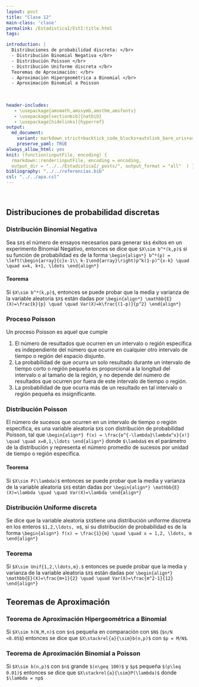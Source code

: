 ```yaml
---
layout: post
title: "Clase 12"
main-class: 'clase'
permalink: /EstadisticaI/EstI:title.html
tags:

introduction: |
  Distribuciones de probabilidad discreta: </br>
  - Distribución Binomial Negativa </br>
  - Distribución Poisson </br>
  - Distribución Uniforme discreta </br>
  Teoremas de Aproximación: </br>
  - Aproximación Hipergeométrica a Binomial </br>
  - Aproximación Binomial a Poisson 
  
  
  
header-includes:
   - \usepackage{amsmath,amssymb,amsthm,amsfonts}
   - \usepackage[sectionbib]{natbib}
   - \usepackage[hidelinks]{hyperref}
output:
  md_document:
    variant: markdown_strict+backtick_code_blocks+autolink_bare_uris+ascii_identifiers+tex_math_single_backslash
    preserve_yaml: TRUE
always_allow_html: yes   
knit: (function(inputFile, encoding) {
  rmarkdown::render(inputFile, encoding = encoding,
  output_dir = "../../EstadisticaI/_posts/", output_format = "all"  ) })
bibliography: "../../referencias.bib"
csl: "../../apa.csl"
---
```








<br>

Distribuciones de probabilidad discretas
----------------------------------------

### Distribución Binomial Negativa

Sea `$X$` el número de ensayos necesarios para generar `$k$` éxitos en
un experimento Binomial Negativo, entonces se dice que
`$X\sim b^*(k,p)$` si su función de probabilidad es de la forma
`\begin{align*} b^*(p) = \left(\begin{array}{c}x-1\\ k-1\end{array}\right)p^k(1-p)^{x-k} \quad \quad x=k, k+1, \ldots \end{align*}`

#### Teorema

Si `$X\sim b^*(k,p)$`, entonces se puede probar que la media y varianza
de la variable aleatoria `$X$` están dadas por
`\begin{align*} \mathbb{E}(X)=\frac{k}{p} \quad \quad Var(X)=k\frac{(1-p)}{p^2} \end{align*}`

### Proceso Poisson

Un proceso Poisson es aquel que cumple

1.  El número de resultados que ocurren en un intervalo o región
    específica es independiente del número que ocurre en cualquier otro
    intervalo de tiempo o región del espacio disjunto.
2.  La probabilidad de que ocurra un solo resultado durante un intervalo
    de tiempo corto o región pequeña es proporcional a la longitud del
    intervalo o al tamaño de la región, y no depende del número de
    resultados que ocurren por fuera de este intervalo de tiempo o
    región.
3.  La probabilidad de que ocurra más de un resultado en tal intervalo o
    región pequeña es insignificante.

### Distribución Poisson

El número de sucesos que ocurren en un intervalo de tiempo o región
específica, es una variable aleatoria `$X$` con distribución de
probabilidad Poisson, tal que
`\begin{align*} f(x) = \frac{e^{-\lambda}\lambda^x}{x!} \quad \quad x=0,1,\ldots \end{align*}`
donde `$\lambda$` es el parámetro de la distribución y representa el
número promedio de sucesos por unidad de tiempo o región específica.

#### Teorema

Si `$X\sim P(\lambda)$` entonces se puede probar que la media y varianza
de la variable aleatoria `$X$` están dadas por
`\begin{align*} \mathbb{E}(X)=\lambda \quad \quad Var(X)=\lambda \end{align*}`

### Distribución Uniforme discreta

Se dice que la variable aleatoria `$X$`tiene una distribución uniforme
discreta en los enteros `$1,2,\ldots, m$`, si su distribución de
probabilidad es de la forma
`\begin{align*} f(x) = \frac{1}{m} \quad \quad x = 1,2, \ldots, m \end{align*}`

### Teorema

Si `$X\sim Unif{1,2,\ldots,m}.$` entonces se puede probar que la media y
varianza de la variable aleatoria `$X$` están dadas por
`\begin{align*} \mathbb{E}(X)=\frac{m+1}{2} \quad \quad Var(X)=\frac{m^2-1}{12} \end{align*}`

<!-- Demostración, suma de números triangulares pitágoras -->
<!-- `\begin{align*} -->
<!-- \sum_{i=1}^N x_i = \frac{N(N+1)}{2} \quad \quad \sum_{i=1}^N x_i^2 = \frac{N(N+1)(2N+1)}{6} -->
<!-- \end{align*}` -->

Teoremas de Aproximación
------------------------

### Teorema de Aproximación Hipergeométrica a Binomial

Si `$X\sim h(N,M,n)$` con `$n$` pequeña en comparación con `$N$`
(`$n/N <0.05$`) entonces se dice que `$X\stackrel{a}{\sim}b(n,p)$` con
`$p = M/N$`.

### Teorema de Aproximación Binomial a Poisson

Si `$X\sim b(n,p)$` con `$n$` grande `$(n\geq 100)$` y `$p$` pequeña
`$(p\leq 0.01)$` entonces se dice que `$X\stackrel{a}{\sim}P(\lambda)$`
donde `$\lambda = np$`
